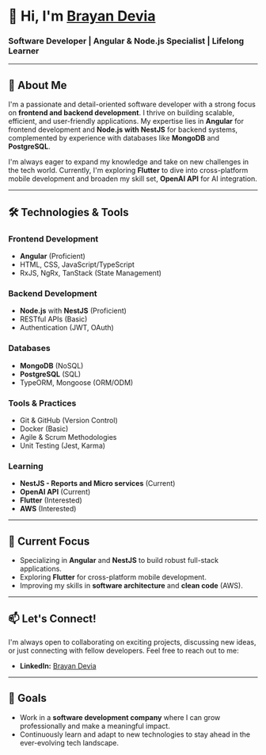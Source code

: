 # 👋 Hi, I'm [Brayan Devia](https://github.com/BrayanDevM)

### **Software Developer | Angular & Node.js Specialist | Lifelong Learner**

---

## 🚀 About Me

I'm a passionate and detail-oriented software developer with a strong focus on **frontend and backend development**. I thrive on building scalable, efficient, and user-friendly applications. My expertise lies in **Angular** for frontend development and **Node.js with NestJS** for backend systems, complemented by experience with databases like **MongoDB** and **PostgreSQL**.

I'm always eager to expand my knowledge and take on new challenges in the tech world. Currently, I'm exploring **Flutter** to dive into cross-platform mobile development and broaden my skill set, **OpenAI API** for AI integration.

---

## 🛠️ Technologies & Tools

### **Frontend Development**
- **Angular** (Proficient)
- HTML, CSS, JavaScript/TypeScript
- RxJS, NgRx, TanStack (State Management)

### **Backend Development**
- **Node.js** with **NestJS** (Proficient)
- RESTful APIs (Basic)
- Authentication (JWT, OAuth)

### **Databases**
- **MongoDB** (NoSQL)
- **PostgreSQL** (SQL)
- TypeORM, Mongoose (ORM/ODM)

### **Tools & Practices**
- Git & GitHub (Version Control)
- Docker (Basic)
- Agile & Scrum Methodologies
- Unit Testing (Jest, Karma)

### **Learning**
- **NestJS - Reports and Micro services** (Current)
- **OpenAI API** (Current)
- **Flutter** (Interested)
- **AWS** (Interested)

---

## 🌱 Current Focus

- Specializing in **Angular** and **NestJS** to build robust full-stack applications.
- Exploring **Flutter** for cross-platform mobile development.
- Improving my skills in **software architecture** and **clean code** (AWS).

---

## 📫 Let's Connect!

I'm always open to collaborating on exciting projects, discussing new ideas, or just connecting with fellow developers. Feel free to reach out to me:
- **LinkedIn:** [Brayan Devia](https://www.linkedin.com/in/brayan-devia-machado/)
---

## 🎯 Goals

- Work in a **software development company** where I can grow professionally and make a meaningful impact.
- Continuously learn and adapt to new technologies to stay ahead in the ever-evolving tech landscape.
